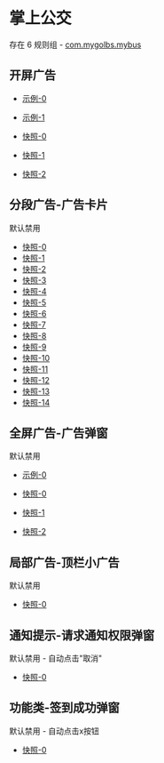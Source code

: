 # 掌上公交

存在 6 规则组 - [com.mygolbs.mybus](/src/apps/com.mygolbs.mybus.ts)

## 开屏广告

- [示例-0](https://m.gkd.li/57941037/f1099ff6-38aa-4393-8cf5-418ab8ffd20e)
- [示例-1](https://m.gkd.li/57941037/8b0c3f96-ae36-4799-87c2-1ea37c3d2d4c)

- [快照-0](https://i.gkd.li/i/12745634)
- [快照-1](https://i.gkd.li/i/12790485)
- [快照-2](https://i.gkd.li/i/14546388)

## 分段广告-广告卡片

默认禁用

- [快照-0](https://i.gkd.li/i/12790521)
- [快照-1](https://i.gkd.li/i/12790706)
- [快照-2](https://i.gkd.li/i/12790841)
- [快照-3](https://i.gkd.li/i/12790887)
- [快照-4](https://i.gkd.li/i/12790656)
- [快照-5](https://i.gkd.li/i/12790903)
- [快照-6](https://i.gkd.li/i/12790610)
- [快照-7](https://i.gkd.li/i/12790941)
- [快照-8](https://i.gkd.li/i/12791122)
- [快照-9](https://i.gkd.li/i/12790671)
- [快照-10](https://i.gkd.li/i/12790551)
- [快照-11](https://i.gkd.li/i/12790616)
- [快照-12](https://i.gkd.li/i/12790707)
- [快照-13](https://i.gkd.li/i/12790717)
- [快照-14](https://i.gkd.li/i/12791579)

## 全屏广告-广告弹窗

默认禁用

- [示例-0](https://m.gkd.li/57941037/ec768f05-5431-4684-af40-a7987dff2ec6)

- [快照-0](https://i.gkd.li/i/12790762)
- [快照-1](https://i.gkd.li/i/14219270)
- [快照-2](https://i.gkd.li/i/14546373)

## 局部广告-顶栏小广告

默认禁用

- [快照-0](https://i.gkd.li/i/12790841)

## 通知提示-请求通知权限弹窗

默认禁用 - 自动点击"取消"

- [快照-0](https://i.gkd.li/i/12715980)

## 功能类-签到成功弹窗

默认禁用 - 自动点击x按钮

- [快照-0](https://i.gkd.li/i/12716035)
